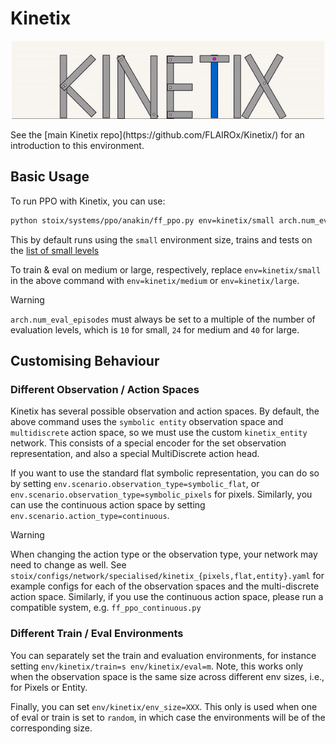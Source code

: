 # Kinetix
<p align="middle">
  <img src="https://raw.githubusercontent.com/FlairOX/Kinetix/main/images/kinetix_logo.gif" width="500" />
</p>
See the [main Kinetix repo](https://github.com/FLAIROx/Kinetix/) for an introduction to this environment.

## Basic Usage

To run PPO with Kinetix, you can use:

```bash
python stoix/systems/ppo/anakin/ff_ppo.py env=kinetix/small arch.num_eval_episodes=720 network=specialised/kinetix_entity
```

This by default runs using the `small` environment size, trains and tests on the [list of small levels](../../stoix/configs/env/kinetix/eval/s.yaml)

To train & eval on medium or large, respectively, replace `env=kinetix/small` in the above command with `env=kinetix/medium` or `env=kinetix/large`.


> [!WARNING]
> `arch.num_eval_episodes` must always be set to a multiple of the number of evaluation levels, which is `10` for small, `24` for medium and `40` for large.

## Customising Behaviour
### Different Observation / Action Spaces
Kinetix has several possible observation and action spaces. By default, the above command uses the `symbolic entity` observation space and `multidiscrete` action space, so we must use the custom `kinetix_entity` network. This consists of a special encoder for the set observation representation, and also a special MultiDiscrete action head.

If you want to use the standard flat symbolic representation, you can do so by setting `env.scenario.observation_type=symbolic_flat`, or `env.scenario.observation_type=symbolic_pixels` for pixels.
Similarly, you can use the continuous action space by setting `env.scenario.action_type=continuous`.

> [!WARNING]
> When changing the action type or the observation type, your network may need to change as well. See `stoix/configs/network/specialised/kinetix_{pixels,flat,entity}.yaml` for example configs for each of the observation spaces and the multi-discrete action space. Similarly, if you use the continuous action space, please run a compatible system, e.g. `ff_ppo_continuous.py`


### Different Train / Eval Environments

You can separately set the train and evaluation environments, for instance setting `env/kinetix/train=s env/kinetix/eval=m`. Note, this works only when the observation space is the same size across different env sizes, i.e., for Pixels or Entity.

Finally, you can set `env/kinetix/env_size=XXX`. This only is used when one of eval or train is set to `random`, in which case the environments will be of the corresponding size.
